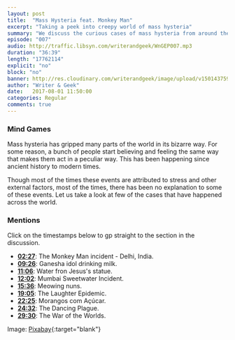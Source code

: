 ```yaml
---
layout: post
title:  "Mass Hysteria feat. Monkey Man"
excerpt: "Taking a peek into creepy world of mass hysteria"
summary: "We discuss the curious cases of mass hysteria from around the world."
episode: "007"
audio: http://traffic.libsyn.com/writerandgeek/WnGEP007.mp3
duration: "36:39"
length: "17762114"
explicit: "no"
block: "no"
banner: http://res.cloudinary.com/writerandgeek/image/upload/v1501437599/hysteria.jpg
author: "Writer & Geek"
date:   2017-08-01 11:50:00
categories: Regular
comments: true
---
```


### Mind Games
Mass hysteria has gripped many parts of the world in its bizarre way. For some reason, a bunch of people start believing and feeling the same way that makes them act in a peculiar way. This has been happening since ancient history to modern times.

Though most of the times these events are attributed to stress and other external factors, most of the times, there has been no explanation to some of these events. Let us take a look at few of the cases that have happened across the world.

### Mentions
Click on the timestamps below to gp straight to the section in the discussion.

- **[02:27](/007-mass-hysteria/#t=00:02:27)**: The Monkey Man incident - Delhi, India.
- **[09:26](/007-mass-hysteria/#t=00:09:26)**: Ganesha idol drinking milk.
- **[11:06](/007-mass-hysteria/#t=00:11:06)**: Water fron Jesus's statue.
- **[12:02](/007-mass-hysteria/#t=00:12:02)**: Mumbai Sweetwater Incident.
- **[15:36](/007-mass-hysteria/#t=00:15:36)**: Meowing nuns.
- **[19:05](/007-mass-hysteria/#t=00:19:05)**: The Laughter Epidemic.
- **[22:25](/007-mass-hysteria/#t=00:22:25)**: Morangos com Açúcar.
- **[24:32](/007-mass-hysteria/#t=00:24:32)**: The Dancing Plague.
- **[29:30](/007-mass-hysteria/#t=00:29:30)**: The War of the Worlds.

Image: [Pixabay](https://pixabay.com/en/halloween-ghosts-happy-halloween-1746354/){:target="blank"}